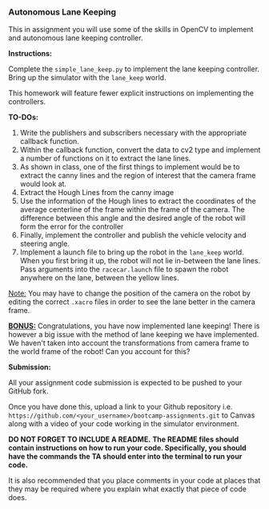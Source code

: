 ### Autonomous Lane Keeping

This in assignment you will use some of the skills in OpenCV to implement and autonomous lane keeping controller. 

**Instructions:**

Complete the `simple_lane_keep.py` to implement the lane keeping controller. Bring up the simulator with the `lane_keep` world. 

This homework will feature fewer explicit instructions on implementing the controllers.

**TO-DOs:**

1. Write the publishers and subscribers necessary with the appropriate callback function.
2. Within the callback function, convert the data to cv2 type and implement a number of functions on it to extract the lane lines.
3. As shown in class, one of the first things to implement would be to extract the canny lines and the region of interest that the camera frame would look at.
4. Extract the Hough Lines from the canny image
5. Use the information  of the Hough lines to extract the coordinates of the average centerline of the frame within the frame of the camera. The difference between this angle and the desired angle of the robot will form the  error for the controller
6. Finally, implement the controller and publish the vehicle velocity and steering angle.
7. Implement a launch file to bring up the robot in the `lane_keep` world. When you first bring it up, the robot will not lie in-between the lane lines. Pass arguments into the `racecar.launch` file to spawn the robot anywhere on the lane, between the yellow lines. 

<u>Note:</u> You may have to change the position of the camera on the robot by editing the correct `.xacro` files in order to see the lane better in the camera frame. 

**<u>BONUS:</u>** Congratulations, you have now implemented lane keeping! There is however a big issue with the method of lane keeping we have implemented. We haven't taken into account the transformations from camera frame to the world frame of the robot! Can you account for this?

**Submission:**

All your assignment code submission is expected to be pushed to your GitHub fork.  

Once you have done this, upload a link to your Github repository i.e. ```https://github.com/<your_username>/bootcamp-assignments.git``` to Canvas along with a video of your code working in the simulator environment.

**DO NOT FORGET TO INCLUDE A README.** **The README files should contain instructions on how to run your code. Specifically, you should have the commands the TA should enter into the terminal to run your code.**

It is also recommended that you place comments in your code at places that they may be required where you explain what exactly that piece of code does.



